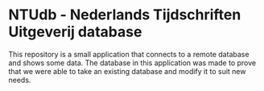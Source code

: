 # NTUdb - Nederlands Tijdschriften Uitgeverij database

This repository is a small application that connects to a remote database and
shows some data. The database in this application was made to prove that we were
able to take an existing database and modify it to suit new needs.
